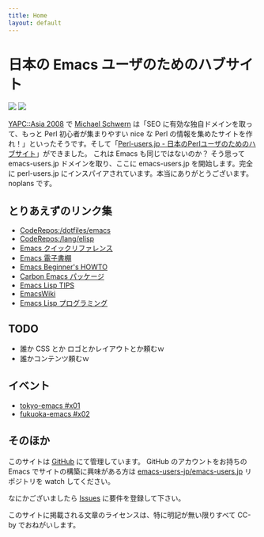 ```yaml
---
title: Home
layout: default
---
```


日本の Emacs ユーザのためのハブサイト
=====================================

[![](http://b.hatena.ne.jp/images/append.gif)](http://b.hatena.ne.jp/append?http://emacs-users.jp/)
[![](http://b.hatena.ne.jp/entry/image/normal/http://emacs-users.jp/)](http://b.hatena.ne.jp/entry/http://emacs-users.jp/)

[YAPC::Asia 2008](http://conferences.yapcasia.org/ya2008/) で [Michael Schwern](http://conferences.yapcasia.org/ya2008/user/780) は「SEO に有効な独自ドメインを取って、もっと Perl 初心者が集まりやすい nice な Perl の情報を集めたサイトを作れ！」といったそうです。そして「[Perl-users.jp - 日本のPerlユーザのためのハブサイト](http://perl-users.jp)」ができました。
これは Emacs も同じではないのか？ そう思って emacs-users.jp ドメインを取り、ここに emacs-users.jp を開始します。完全に perl-users.jp にインスパイアされています。本当にありがとうございます。noplans です。

とりあえずのリンク集
--------------------

- [CodeRepos:/dotfiles/emacs](http://coderepos.org/share/browser/dotfiles/emacs)
- [CodeRepos:/lang/elisp](http://coderepos.org/share/browser/lang/elisp)
- [Emacs クイックリファレンス](http://www.unixuser.org/~euske/doc/emacsref/)
- [Emacs 電子書棚](http://www.bookshelf.jp/)
- [Emacs Beginner's HOWTO](http://www.linux.or.jp/JF/JFdocs/Emacs-Beginner-HOWTO.html)
- [Carbon Emacs パッケージ](http://homepage.mac.com/zenitani/emacs-j.html)
- [Emacs Lisp TIPS](http://homepage.mac.com/zenitani/elisp-j.html)
- [EmacsWiki](http://www.emacswiki.org/cgi-bin/wiki)
- [Emacs Lisp プログラミング](http://www.bookshelf.jp/texi/elisp-intro/jp/emacs-lisp-intro.html)

TODO
----

- 誰か CSS とか ロゴとかレイアウトとか頼むｗ
- 誰かコンテンツ頼むｗ

イベント
--------

- [tokyo-emacs #x01](http://wiki.livedoor.jp/harg/d/FrontPage)
- [fukuoka-emacs #x02](http://trac.codecheck.in/share/wiki/FukuokaEmacs)

そのほか
--------

このサイトは [GitHub](http://github.com/emacs-users-jp/emacs-users.jp/) にて管理しています。
GitHub のアカウントをお持ちの Emacs でサイトの構築に興味がある方は [emacs-users-jp/emacs-users.jp](http://github.com/emacs-users-jp/emacs-users.jp/) リポジトリを watch してください。

なにかございましたら [Issues](http://github.com/emacs-users-jp/emacs-users.jp/issues) に要件を登録して下さい。

このサイトに掲載される文章のライセンスは、特に明記が無い限りすべて CC-by でおねがいします。
